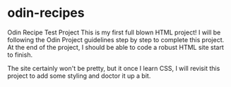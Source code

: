 # odin-recipes
Odin Recipe Test Project
This is my first full blown HTML project! I will be following the Odin Project guidelines step by step to complete this project. At the end of the project, I should be able to code a robust HTML site start to finish.

The site certainly won't be pretty, but it once I learn CSS, I will revisit this project to add some styling and doctor it up a bit.